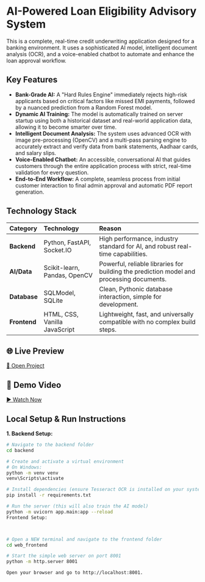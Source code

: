  
# AI-Powered Loan Eligibility Advisory System

This is a complete, real-time credit underwriting application designed for a banking environment. It uses a sophisticated AI model, intelligent document analysis (OCR), and a voice-enabled chatbot to automate and enhance the loan approval workflow.

## Key Features

* **Bank-Grade AI:** A "Hard Rules Engine" immediately rejects high-risk applicants based on critical factors like missed EMI payments, followed by a nuanced prediction from a Random Forest model.
* **Dynamic AI Training:** The model is automatically trained on server startup using both a historical dataset and real-world application data, allowing it to become smarter over time.
* **Intelligent Document Analysis:** The system uses advanced OCR with image pre-processing (OpenCV) and a multi-pass parsing engine to accurately extract and verify data from bank statements, Aadhaar cards, and salary slips.
* **Voice-Enabled Chatbot:** An accessible, conversational AI that guides customers through the entire application process with strict, real-time validation for every question.
* **End-to-End Workflow:** A complete, seamless process from initial customer interaction to final admin approval and automatic PDF report generation.

## Technology Stack

| Category      | Technology                    | Reason                                                               |
| :------------ | :---------------------------- | :------------------------------------------------------------------- |
| **Backend** | Python, FastAPI, Socket.IO    | High performance, industry standard for AI, and robust real-time capabilities. |
| **AI/Data** | Scikit-learn, Pandas, OpenCV  | Powerful, reliable libraries for building the prediction model and processing documents. |
| **Database** | SQLModel, SQLite              | Clean, Pythonic database interaction, simple for development.        |
| **Frontend** | HTML, CSS, Vanilla JavaScript | Lightweight, fast, and universally compatible with no complex build steps. |

## 🌐 Live Preview
[🔗 Open Project](https://ai-credit-underwriting-system.onrender.com/)

## 🎥 Demo Video
[▶️ Watch Now](https://drive.google.com/file/d/1HUjIm4oGDf9BhR7Thco1qSdC4UAkxo6U/view?usp=drive_link)

## Local Setup & Run Instructions

**1. Backend Setup:**
```bash
# Navigate to the backend folder
cd backend

# Create and activate a virtual environment
# On Windows:
python -m venv venv
venv\Scripts\activate

# Install dependencies (ensure Tesseract OCR is installed on your system)
pip install -r requirements.txt

# Run the server (this will also train the AI model)
python -m uvicorn app.main:app --reload
Frontend Setup:



# Open a NEW terminal and navigate to the frontend folder
cd web_frontend

# Start the simple web server on port 8001
python -m http.server 8001

Open your browser and go to http://localhost:8001.
